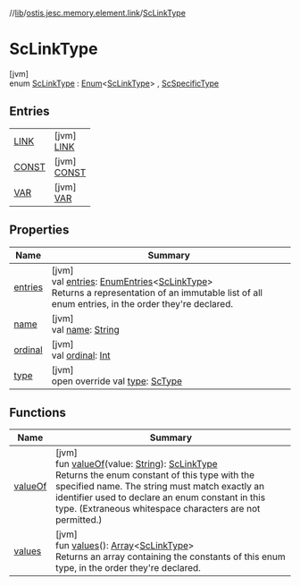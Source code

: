 //[lib](../../../index.md)/[ostis.jesc.memory.element.link](../index.md)/[ScLinkType](index.md)

# ScLinkType

[jvm]\
enum [ScLinkType](index.md) : [Enum](https://kotlinlang.org/api/latest/jvm/stdlib/kotlin/-enum/index.html)&lt;[ScLinkType](index.md)&gt; , [ScSpecificType](../../ostis.jesc.memory.element/-sc-specific-type/index.md)

## Entries

| | |
|---|---|
| [LINK](-l-i-n-k/index.md) | [jvm]<br>[LINK](-l-i-n-k/index.md) |
| [CONST](-c-o-n-s-t/index.md) | [jvm]<br>[CONST](-c-o-n-s-t/index.md) |
| [VAR](-v-a-r/index.md) | [jvm]<br>[VAR](-v-a-r/index.md) |

## Properties

| Name | Summary |
|---|---|
| [entries](entries.md) | [jvm]<br>val [entries](entries.md): [EnumEntries](https://kotlinlang.org/api/latest/jvm/stdlib/kotlin.enums/-enum-entries/index.html)&lt;[ScLinkType](index.md)&gt;<br>Returns a representation of an immutable list of all enum entries, in the order they're declared. |
| [name](../../ostis.jesc.memory.element.node/-sc-node-type/-v-a-r_-m-a-t-e-r-i-a-l/index.md#-372974862%2FProperties%2F1299105613) | [jvm]<br>val [name](../../ostis.jesc.memory.element.node/-sc-node-type/-v-a-r_-m-a-t-e-r-i-a-l/index.md#-372974862%2FProperties%2F1299105613): [String](https://kotlinlang.org/api/latest/jvm/stdlib/kotlin/-string/index.html) |
| [ordinal](../../ostis.jesc.memory.element.node/-sc-node-type/-v-a-r_-m-a-t-e-r-i-a-l/index.md#-739389684%2FProperties%2F1299105613) | [jvm]<br>val [ordinal](../../ostis.jesc.memory.element.node/-sc-node-type/-v-a-r_-m-a-t-e-r-i-a-l/index.md#-739389684%2FProperties%2F1299105613): [Int](https://kotlinlang.org/api/latest/jvm/stdlib/kotlin/-int/index.html) |
| [type](type.md) | [jvm]<br>open override val [type](type.md): [ScType](../../ostis.jesc.client.model.type/-sc-type/index.md) |

## Functions

| Name | Summary |
|---|---|
| [valueOf](value-of.md) | [jvm]<br>fun [valueOf](value-of.md)(value: [String](https://kotlinlang.org/api/latest/jvm/stdlib/kotlin/-string/index.html)): [ScLinkType](index.md)<br>Returns the enum constant of this type with the specified name. The string must match exactly an identifier used to declare an enum constant in this type. (Extraneous whitespace characters are not permitted.) |
| [values](values.md) | [jvm]<br>fun [values](values.md)(): [Array](https://kotlinlang.org/api/latest/jvm/stdlib/kotlin/-array/index.html)&lt;[ScLinkType](index.md)&gt;<br>Returns an array containing the constants of this enum type, in the order they're declared. |
